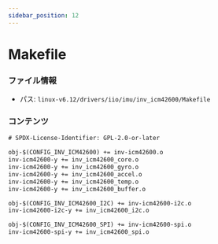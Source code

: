 ```yaml
---
sidebar_position: 12
---
```

# Makefile

### ファイル情報

- パス: `linux-v6.12/drivers/iio/imu/inv_icm42600/Makefile`

### コンテンツ

```txt
# SPDX-License-Identifier: GPL-2.0-or-later

obj-$(CONFIG_INV_ICM42600) += inv-icm42600.o
inv-icm42600-y += inv_icm42600_core.o
inv-icm42600-y += inv_icm42600_gyro.o
inv-icm42600-y += inv_icm42600_accel.o
inv-icm42600-y += inv_icm42600_temp.o
inv-icm42600-y += inv_icm42600_buffer.o

obj-$(CONFIG_INV_ICM42600_I2C) += inv-icm42600-i2c.o
inv-icm42600-i2c-y += inv_icm42600_i2c.o

obj-$(CONFIG_INV_ICM42600_SPI) += inv-icm42600-spi.o
inv-icm42600-spi-y += inv_icm42600_spi.o

```
